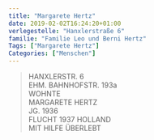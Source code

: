 ```yaml
---
title: "Margarete Hertz"
date: 2019-02-02T16:24:20+01:00
verlegestelle: "Hanxlerstraße 6"
familie: "Familie Leo und Berni Hertz"
Tags: ["Margarete Hertz"]
Categories: ["Menschen"]
---
```


> HANXLERSTR. 6 <br />
> EHM. BAHNHOFSTR. 193a <br />
> WOHNTE <br />
> MARGARETE HERTZ <br />
> JG. 1936 <br />
> FLUCHT  1937 HOLLAND <br />
> MIT HILFE ÜBERLEBT <br />
